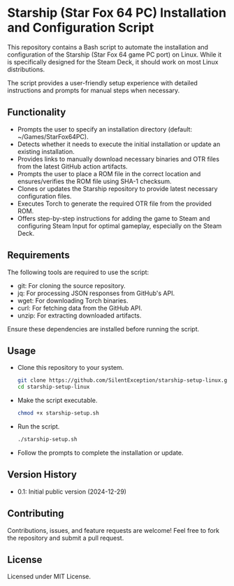 # Starship (Star Fox 64 PC) Installation and Configuration Script

This repository contains a Bash script to automate the installation and configuration of the Starship (Star Fox 64 game PC port) on Linux. While it is specifically designed for the Steam Deck, it should work on most Linux distributions.

The script provides a user-friendly setup experience with detailed instructions and prompts for manual steps when necessary.

## Functionality

* Prompts the user to specify an installation directory (default: ~/Games/StarFox64PC).
* Detects whether it needs to execute the initial installation or update an existing installation.
* Provides links to manually download necessary binaries and OTR files from the latest GitHub action artifacts.
* Prompts the user to place a ROM file in the correct location and ensures/verifies the ROM file using SHA-1 checksum.
* Clones or updates the Starship repository to provide latest necessary configuration files.
* Executes Torch to generate the required OTR file from the provided ROM.
* Offers step-by-step instructions for adding the game to Steam and configuring Steam Input for optimal gameplay, especially on the Steam Deck.

## Requirements

The following tools are required to use the script:
* git: For cloning the source repository.
* jq: For processing JSON responses from GitHub's API.
* wget: For downloading Torch binaries.
* curl: For fetching data from the GitHub API.
* unzip: For extracting downloaded artifacts.

Ensure these dependencies are installed before running the script.

## Usage

* Clone this repository to your system.
  ```bash
  git clone https://github.com/SilentException/starship-setup-linux.git
  cd starship-setup-linux
  ```
* Make the script executable.
  ```bash
  chmod +x starship-setup.sh
  ```
* Run the script.
  ```bash
  ./starship-setup.sh
  ```
* Follow the prompts to complete the installation or update.

## Version History

* 0.1: Initial public version (2024-12-29)

## Contributing

Contributions, issues, and feature requests are welcome! Feel free to fork the repository and submit a pull request.

## License

Licensed under MIT License.
